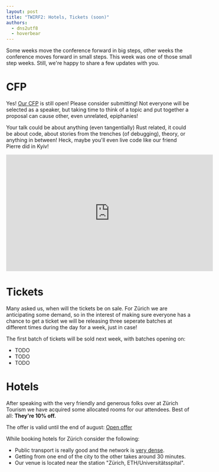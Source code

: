 ```yaml
---
layout: post
title: "TWIRF2: Hotels, Tickets (soon)"
authors:
  - dns2utf8
  - hoverbear
---
```


Some weeks move the conference forward in big steps, other weeks the conference moves forward in small steps. This week was one of those small step weeks. Still, we're happy to share a few updates with you.

# CFP

Yes! [Our CFP](http://cfp.rustfest.eu/) is still open! Please consider submitting! Not everyone will be selected as a speaker, but taking time to think of a topic and put together a proposal can cause other, even unrelated, epiphanies!

Your talk could be about anything (even tangentially) Rust related, it could be about code, about stories from the trenches (of debugging), theory, or anything in between! Heck, maybe you'll even live code like our friend Pierre did in Kyiv!

<iframe width="560" height="315" src="https://www.youtube.com/embed/TKQoPQcKKTw?list=PL85XCvVPmGQhvs1Rnet_24B-AI3YSM2YG?ecver=1" frameborder="0" allowfullscreen></iframe>

# Tickets

Many asked us, when will the tickets be on sale. For Zürich we are anticipating some demand, so in the interest of making sure everyone has a chance to get a ticket we will be releasing three seperate batches at different times during the day for a week, just in case!

The first batch of tickets will be sold next week, with batches opening on:

- TODO
- TODO
- TODO

# Hotels

After speaking with the very friendly and generous folks over at Zürich Tourism we have acquired some allocated rooms for our attendees. Best of all: **They're 10% off.**

The offer is valid until the end of august: [Open offer](https://www.zuerich.com/en/visit/rustfest-zuerich)

While booking hotels for Zürich consider the following:

* Public transport is really good and the network is [very dense](/assets/posts/twirf-2/VBZ_Linienplan.pdf).
* Getting from one end of the city to the other takes around 30 minutes.
* Our venue is located near the station "Zürich, ETH/Universitätsspital".
